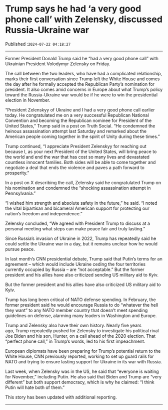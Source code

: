 # Trump says he had ‘a very good phone call’ with Zelensky, discussed Russia-Ukraine war

Published :`2024-07-22 04:18:27`

---

Former President Donald Trump said he “had a very good phone call” with Ukrainian President Volodymyr Zelensky on Friday.

The call between the two leaders, who have had a complicated relationship, marks their first conversation since Trump left the White House and comes the day after he formally accepted the Republican Party’s nomination for president. It also comes amid concerns in Europe about what Trump’s policy toward the Russia-Ukraine war would be if he were to win the presidential election in November.

“President Zelenskyy of Ukraine and I had a very good phone call earlier today. He congratulated me on a very successful Republican National Convention and becoming the Republican nominee for President of the United States,” Trump said in a post on Truth Social. “He condemned the heinous assassination attempt last Saturday and remarked about the American people coming together in the spirit of Unity during these times.”

Trump continued, “I appreciate President Zelenskyy for reaching out because I, as your next President of the United States, will bring peace to the world and end the war that has cost so many lives and devastated countless innocent families. Both sides will be able to come together and negotiate a deal that ends the violence and paves a path forward to prosperity.”

In a post on X describing the call, Zelensky said he congratulated Trump on his nomination and condemned the “shocking assassination attempt in Pennsylvania.”

“I wished him strength and absolute safety in the future,” he said. “I noted the vital bipartisan and bicameral American support for protecting our nation’s freedom and independence.”

Zelensky concluded, “We agreed with President Trump to discuss at a personal meeting what steps can make peace fair and truly lasting.”

Since Russia’s invasion of Ukraine in 2022, Trump has repeatedly said he could settle the Ukraine war in a day, but it remains unclear how he would pursue peace.

In last month’s CNN presidential debate, Trump said that Putin’s terms for an agreement – which would include Ukraine ceding the four territories currently occupied by Russia – are “not acceptable.” But the former president and his allies have also criticized sending US military aid to Kyiv.

But the former president and his allies have also criticized US military aid to Kyiv.

Trump has long been critical of NATO defense spending. In February, the former president said he would encourage Russia to do “whatever the hell they want” to any NATO member country that doesn’t meet spending guidelines on defense, alarming many leaders in Washington and Europe.

Trump and Zelensky also have their own history. Nearly five years ago, Trump repeatedly pushed for Zelensky to investigate his political rival Joe Biden and his son, Hunter, on a call ahead of the 2020 election. That “perfect phone call,” in Trump’s words, led to his first impeachment.

European diplomats have been preparing for Trump’s potential return to the White House, CNN previously reported, working to set up guard rails for NATO and trying to ensure lasting support for Ukraine in its war with Russia.

Last week, when Zelensky was in the US, he said that “everyone is waiting for November,” including Putin. He also said that Biden and Trump are “very different” but both support democracy, which is why he claimed: “I think Putin will hate both of them.”

This story has been updated with additional reporting.

---

